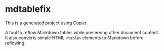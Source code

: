 # mdtablefix

This is a generated project using [Copier](https://copier.readthedocs.io/).

A tool to reflow Markdown tables while preserving other document content.
It also converts simple HTML `<table>` elements to Markdown before reflowing.
